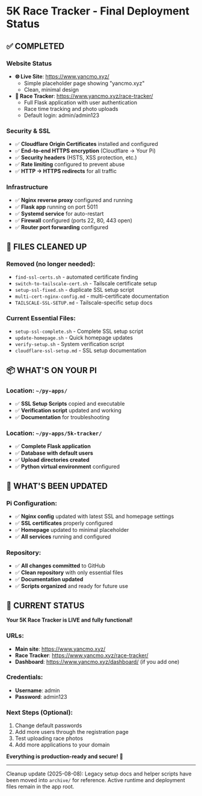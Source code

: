 # 5K Race Tracker - Final Deployment Status

## ✅ COMPLETED

### Website Status
- **🌐 Live Site**: https://www.yancmo.xyz/
  - Simple placeholder page showing "yancmo.xyz"
  - Clean, minimal design
- **🏃 Race Tracker**: https://www.yancmo.xyz/race-tracker/
  - Full Flask application with user authentication
  - Race time tracking and photo uploads
  - Default login: admin/admin123

### Security & SSL
- ✅ **Cloudflare Origin Certificates** installed and configured
- ✅ **End-to-end HTTPS encryption** (Cloudflare → Your Pi)
- ✅ **Security headers** (HSTS, XSS protection, etc.)
- ✅ **Rate limiting** configured to prevent abuse
- ✅ **HTTP → HTTPS redirects** for all traffic

### Infrastructure
- ✅ **Nginx reverse proxy** configured and running
- ✅ **Flask app** running on port 5011
- ✅ **Systemd service** for auto-restart
- ✅ **Firewall** configured (ports 22, 80, 443 open)
- ✅ **Router port forwarding** configured

## 📁 FILES CLEANED UP

### Removed (no longer needed):
- `find-ssl-certs.sh` - automated certificate finding
- `switch-to-tailscale-cert.sh` - Tailscale certificate setup
- `setup-ssl-fixed.sh` - duplicate SSL setup script
- `multi-cert-nginx-config.md` - multi-certificate documentation
- `TAILSCALE-SSL-SETUP.md` - Tailscale-specific setup docs

### Current Essential Files:
- `setup-ssl-complete.sh` - Complete SSL setup script
- `update-homepage.sh` - Quick homepage updates
- `verify-setup.sh` - System verification script
- `cloudflare-ssl-setup.md` - SSL setup documentation

## 📦 WHAT'S ON YOUR PI

### Location: `~/py-apps/`
- ✅ **SSL Setup Scripts** copied and executable
- ✅ **Verification script** updated and working
- ✅ **Documentation** for troubleshooting

### Location: `~/py-apps/5k-tracker/`
- ✅ **Complete Flask application**
- ✅ **Database with default users**
- ✅ **Upload directories created**
- ✅ **Python virtual environment** configured

## 🔧 WHAT'S BEEN UPDATED

### Pi Configuration:
- ✅ **Nginx config** updated with latest SSL and homepage settings
- ✅ **SSL certificates** properly configured
- ✅ **Homepage** updated to minimal placeholder
- ✅ **All services** running and configured

### Repository:
- ✅ **All changes committed** to GitHub
- ✅ **Clean repository** with only essential files
- ✅ **Documentation updated**
- ✅ **Scripts organized** and ready for future use

## 🎯 CURRENT STATUS

**Your 5K Race Tracker is LIVE and fully functional!**

### URLs:
- **Main site**: https://www.yancmo.xyz/
- **Race Tracker**: https://www.yancmo.xyz/race-tracker/
- **Dashboard**: https://www.yancmo.xyz/dashboard/ (if you add one)

### Credentials:
- **Username**: admin
- **Password**: admin123

### Next Steps (Optional):
1. Change default passwords
2. Add more users through the registration page
3. Test uploading race photos
4. Add more applications to your domain

**Everything is production-ready and secure!** 🎉

---

Cleanup update (2025-08-08): Legacy setup docs and helper scripts have been moved into `archive/` for reference. Active runtime and deployment files remain in the app root.
